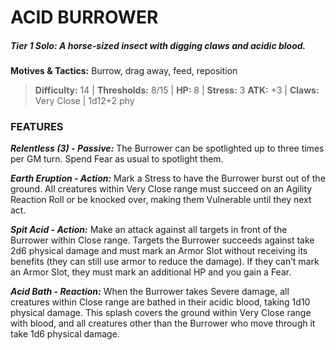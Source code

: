 # ACID BURROWER

##### **Tier 1 Solo:** *A horse-sized insect with digging claws and acidic blood.*

**Motives & Tactics:** Burrow, drag away, feed, reposition

> **Difficulty:** 14 | **Thresholds:** 8/15 | **HP:** 8 | **Stress:** 3
> **ATK:** +3 | **Claws:** Very Close | 1d12+2 phy

### FEATURES

***Relentless (3) - Passive:*** The Burrower can be spotlighted up to three times per GM turn. Spend Fear as usual to spotlight them.

***Earth Eruption - Action:*** Mark a Stress to have the Burrower burst out of the ground. All creatures within Very Close range must succeed on an Agility Reaction Roll or be knocked over, making them Vulnerable until they next act.

***Spit Acid - Action:*** Make an attack against all targets in front of the Burrower within Close range. Targets the Burrower succeeds against take 2d6 physical damage and must mark an Armor Slot without receiving its benefits (they can still use armor to reduce the damage). If they can’t mark an Armor Slot, they must mark an additional HP and you gain a Fear.

***Acid Bath - Reaction:*** When the Burrower takes Severe damage, all creatures within Close range are bathed in their acidic blood, taking 1d10 physical damage. This splash covers the ground within Very Close range with blood, and all creatures other than the Burrower who move through it take 1d6 physical damage.

